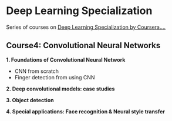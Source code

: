 # Deep Learning Specialization

Series of courses on [Deep Learning Specialization by Coursera](https://www.coursera.org/specializations/deep-learning)[.](https://github.com/jiadaizhao/Advanced-Machine-Learning-Specialization)[.](https://github.com/Kulbear/deep-learning-coursera)[.](https://github.com/HeroKillerEver/coursera-deep-learning)[.](https://github.com/HeroKillerEver/coursera-deep-learning)

## Course4:  Convolutional Neural Networks

**1. Foundations of Convolutional Neural Network**
  - CNN from scratch
  - Finger detection from using CNN

**2. Deep convolutional models: case studies**

**3. Object detection**

**4. Special applications: Face recognition & Neural style transfer**
